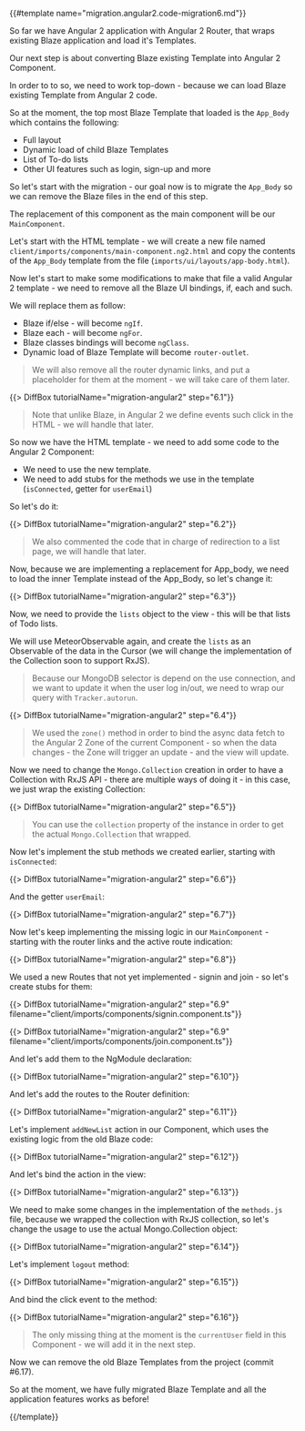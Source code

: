 {{#template name="migration.angular2.code-migration6.md"}}

So far we have Angular 2 application with Angular 2 Router, that wraps existing Blaze application and load it's Templates.

Our next step is about converting Blaze existing Template into Angular 2 Component.

In order to to so, we need to work top-down - because we can load Blaze existing Template from Angular 2 code.

So at the moment, the top most Blaze Template that loaded is the `App_Body` which contains the following:

- Full layout
- Dynamic load of child Blaze Templates
- List of To-do lists
- Other UI features such as login, sign-up and more

So let's start with the migration - our goal now is to migrate the `App_Body` so we can remove the Blaze files in the end of this step.

The replacement of this component as the main component will be our `MainComponent`.

Let's start with the HTML template - we will create a new file named `client/imports/components/main-component.ng2.html` and copy the contents of the `App_Body` template from the file (`imports/ui/layouts/app-body.html`).

Now let's start to make some modifications to make that file a valid Angular 2 template - we need to remove all the Blaze UI bindings, if, each and such.

We will replace them as follow:

- Blaze if/else - will become `ngIf`.
- Blaze each - will become `ngFor`.
- Blaze classes bindings will become `ngClass`.
- Dynamic load of Blaze Template will become `router-outlet`.

> We will also remove all the router dynamic links, and put a placeholder for them at the moment - we will take care of them later.

{{> DiffBox tutorialName="migration-angular2" step="6.1"}}

> Note that unlike Blaze, in Angular 2 we define events such click in the HTML - we will handle that later.

So now we have the HTML template - we need to add some code to the Angular 2 Component:

- We need to use the new template.
- We need to add stubs for the methods we use in the template (`isConnected`, getter for `userEmail`)

So let's do it:

{{> DiffBox tutorialName="migration-angular2" step="6.2"}}

> We also commented the code that in charge of redirection to a list page, we will handle that later.

Now, because we are implementing a replacement for App_body, we need to load the inner Template instead of the App_Body, so let's change it:

{{> DiffBox tutorialName="migration-angular2" step="6.3"}}

Now, we need to provide the `lists` object to the view - this will be that lists of Todo lists.

We will use MeteorObservable again, and create the `lists` as an Observable of the data in the Cursor (we will change the implementation of the Collection soon to support RxJS).

> Because our MongoDB selector is depend on the use connection, and we want to update it when the user log in/out, we need to wrap our query with `Tracker.autorun`.

{{> DiffBox tutorialName="migration-angular2" step="6.4"}}

> We used the `zone()` method in order to bind the async data fetch to the Angular 2 Zone of the current Component - so when the data changes - the Zone will trigger an update - and the view will update.

Now we need to change the `Mongo.Collection` creation in order to have a Collection with RxJS API - there are multiple ways of doing it - in this case, we just wrap the existing Collection:

{{> DiffBox tutorialName="migration-angular2" step="6.5"}}

> You can use the `collection` property of the instance in order to get the actual `Mongo.Collection` that wrapped.

Now let's implement the stub methods we created earlier, starting with `isConnected`:

{{> DiffBox tutorialName="migration-angular2" step="6.6"}}

And the getter `userEmail`:

{{> DiffBox tutorialName="migration-angular2" step="6.7"}}

Now let's keep implementing the missing logic in our `MainComponent` - starting with the router links and the active route indication:

{{> DiffBox tutorialName="migration-angular2" step="6.8"}}

We used a new Routes that not yet implemented - signin and join - so let's create stubs for them:

{{> DiffBox tutorialName="migration-angular2" step="6.9" filename="client/imports/components/signin.component.ts"}}

{{> DiffBox tutorialName="migration-angular2" step="6.9" filename="client/imports/components/join.component.ts"}}

And let's add them to the NgModule declaration:

{{> DiffBox tutorialName="migration-angular2" step="6.10"}}

And let's add the routes to the Router definition:

{{> DiffBox tutorialName="migration-angular2" step="6.11"}}

Let's implement `addNewList` action in our Component, which uses the existing logic from the old Blaze code:

{{> DiffBox tutorialName="migration-angular2" step="6.12"}}

And let's bind the action in the view:

{{> DiffBox tutorialName="migration-angular2" step="6.13"}}

We need to make some changes in the implementation of the `methods.js` file, because we wrapped the collection with RxJS collection, so let's change the usage to use the actual Mongo.Collection object:

{{> DiffBox tutorialName="migration-angular2" step="6.14"}}

Let's implement `logout` method:

{{> DiffBox tutorialName="migration-angular2" step="6.15"}}

And bind the click event to the method:

{{> DiffBox tutorialName="migration-angular2" step="6.16"}}

> The only missing thing at the moment is the `currentUser` field in this Component - we will add it in the next step.

Now we can remove the old Blaze Templates from the project (commit #6.17).

So at the moment, we have fully migrated Blaze Template and all the application features works as before!

{{/template}}
